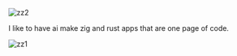 ![zz2](https://github.com/user-attachments/assets/e54f4c9f-843b-4ae3-85b3-515c673b739e)


I like to have ai make zig and rust apps that are one page of code. 






![zz1](https://github.com/user-attachments/assets/26522f0b-7f6e-43b8-9298-d24958cd6ec4)
